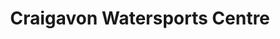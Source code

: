 ---
title: "Craigavon Watersports Centre"
address: "Craigavon Waterports Centre, 1 Lake Road, Craigavon, Co. Armagh, BT64 1AS"
tel: "+44 (0)28 3834 2669"
county: "Armagh"
category: "Canoeing Kayaking"
type: "Content"
lat: "54.449581146240234"
lng: "-6.383068561553955"
---